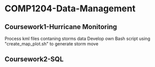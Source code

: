 # COMP1204-Data-Management
## Coursework1-Hurricane Monitoring
  Process kml files contaning storms data
  Develop own Bash script
  using "create_map_plot.sh" to generate storm move
  
## Coursework2-SQL
